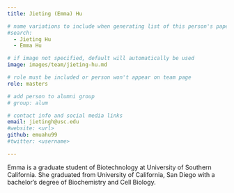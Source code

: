 ```yaml
---
title: Jieting (Emma) Hu

# name variations to include when generating list of this person's papers
#search:
  - Jieting Hu
  - Emma Hu

# if image not specified, default will automatically be used
image: images/team/jieting-hu.md

# role must be included or person won't appear on team page
role: masters

# add person to alumni group
# group: alum

# contact info and social media links
email: jietingh@usc.edu
#website: <url>
github: emuahu99
#twitter: <username>

---
```


Emma is a graduate student of Biotechnology at University of Southern California. She graduated from University of California, San Diego with a bachelor’s degree of Biochemistry and Cell Biology.